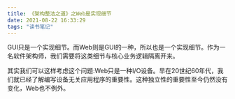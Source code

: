 ```yaml
---
title: 《架构整洁之道》之Web是实现细节
date: 2021-08-22 16:33:29
tags: "读书笔记"
---
```

GUI只是一个实现细节。而Web则是GUI的一种，所以也是一个实现细节。作为一名软件架构师，我们需要将这类细节与核心业务逻辑隔离开来。
<!--more-->

其实我们可以这样考虑这个问题:Web只是一种I/O设备。早在20世纪60年代，我们就已经了解编写设备无关应用程序的重要性。这种独立性的重要性至今仍然没有变化，Web也不例外。